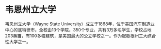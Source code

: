 # 韦恩州立大学

韦恩州立大学（Wayne State University）成立于1868年，位于美国汽车制造业中心的底特律市，全校由13个学院，350个专业，共有3万多名学生，学校占地203英亩，有100多幢建筑，是美国最大的公立学校之一。作为密歇根州三大综合性大学之一。